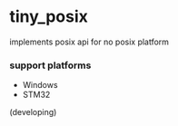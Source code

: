 # tiny_posix

implements posix api for no posix platform

### support platforms
- Windows
- STM32

(developing)


